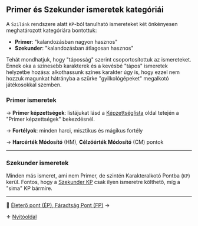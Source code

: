 ## Primer és Szekunder ismeretek kategóriái

A `Szilánk` rendszere alatt `KP`-ból tanulható ismereteket két önkényesen meghatározott kategóriára bontottuk:

- **Primer**: "kalandozásban nagyon hasznos"
- **Szekunder**: "kalandozásban átlagosan hasznos"

Tehát mondhatjuk, hogy "táposság" szerint csoportosítottuk az ismereteket. Ennek oka a színesebb karakterek és a kevésbé "tápos" ismeretek helyzetbe hozása: alkothassunk színes karakter úgy is, hogy ezzel nem hozzuk magunkat hátrányba a szürke "gyilkológépeket" megalkotó játékosokkal szemben.

### Primer ismeretek

→ **Primer képzettségek**: listájukat lásd a [Képzettséglista](030_01_kepzettseglista.md) oldal tetején a "Primer képzettségek" bekezdésnél.

→ **Fortélyok**: minden harci, misztikus és mágikus fortély

→ **Harcérték Módosító** (HM), **Célzóérték Módosító** (CM) pontok

---
### Szekunder ismeretek

Minden más ismeret, ami nem Primer, de szintén Karakteralkotó Pontba (`KP`) kerül. Fontos, hogy a [Szekunder KP](015_kp.md#karakteralkotó-pontok-kp) csak ilyen ismeretre költhető, míg a "sima" KP bármire.

---

🔗 [Életerő pont (ÉP), Fáradtság Pont (FP)](018_01_ep_kt.md) →

⚜️ [Nyitóoldal](start.md#1-karakteralkot%C3%A1s)

